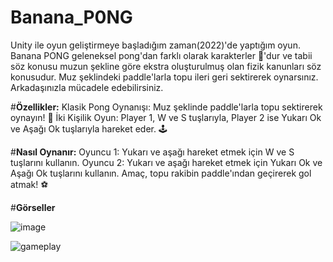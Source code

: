 # Banana_P0NG
Unity ile oyun geliştirmeye başladığım zaman(2022)'de yaptığım oyun. Banana PONG geleneksel pong'dan farklı olarak karakterler 🍌'dur ve tabii söz konusu muzun şekline göre ekstra oluşturulmuş olan fizik kanunları söz konusudur. Muz şeklindeki paddle'larla topu ileri geri sektirerek oynarsınız. Arkadaşınızla mücadele edebilirsiniz. 

#**Özellikler:**
Klasik Pong Oynanışı: Muz şeklinde paddle'larla topu sektirerek oynayın! 🍌
İki Kişilik Oyun: Player 1, W ve S tuşlarıyla, Player 2 ise Yukarı Ok ve Aşağı Ok tuşlarıyla hareket eder. 🕹️

#**Nasıl Oynanır:**
Oyuncu 1: Yukarı ve aşağı hareket etmek için W ve S tuşlarını kullanın.
Oyuncu 2: Yukarı ve aşağı hareket etmek için Yukarı Ok ve Aşağı Ok tuşlarını kullanın.
Amaç, topu rakibin paddle'ından geçirerek gol atmak! ⚽

#**Görseller**

![image](https://github.com/user-attachments/assets/933e6bc6-827d-44cd-9930-75f88bce2223)


![gameplay](https://github.com/user-attachments/assets/c0024873-b74f-4dd1-9695-cf37552783bd)
